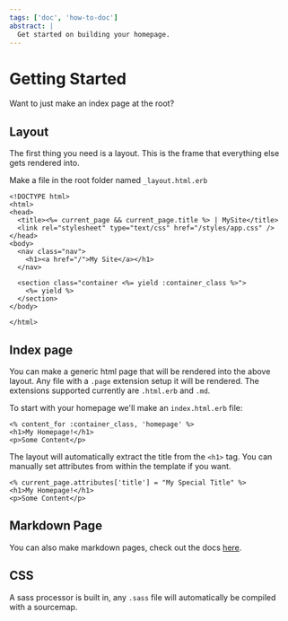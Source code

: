 ```yaml
---
tags: ['doc', 'how-to-doc']
abstract: |
  Get started on building your homepage.
---
```


# Getting Started
Want to just make an index page at the root?

## Layout

The first thing you need is a layout. This is the frame that everything else gets rendered into.

Make a file in the root folder named `_layout.html.erb`

```erb
<!DOCTYPE html>
<html>
<head>
  <title><%= current_page && current_page.title %> | MySite</title>
  <link rel="stylesheet" type="text/css" href="/styles/app.css" />
</head>
<body>
  <nav class="nav">
    <h1><a href="/">My Site</a></h1>
  </nav>

  <section class="container <%= yield :container_class %>">
    <%= yield %>
  </section>
</body>

</html>
```

## Index page

You can make a generic html page that will be rendered into the above layout. Any file with a `.page`
extension setup it will be rendered. The extensions supported currently are `.html.erb` and `.md`.

To start with your homepage we'll make an `index.html.erb` file:

```erb
<% content_for :container_class, 'homepage' %>
<h1>My Homepage!</h1>
<p>Some Content</p>
```

The layout will automatically extract the title from the `<h1>` tag. You can manually set attributes
from within the template if you want.

```erb
<% current_page.attributes['title'] = "My Special Title" %>
<h1>My Homepage!</h1>
<p>Some Content</p>
```

## Markdown Page
You can also make markdown pages, check out the docs [here](../markdown).

## CSS

A sass processor is built in, any `.sass` file will automatically be compiled with a sourcemap.
